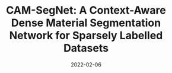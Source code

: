 ---
title: "CAM-SegNet: A Context-Aware Dense Material Segmentation Network for Sparsely Labelled Datasets"
collection: publications
permalink: /publication/2022-camsegnet
date: 2022-02-06
venue: '17th International Conference on Computer Vision Theory and Applications'
link: 'http://dx.doi.org/10.5220/0010853200003124'
paperurl: '/files/pdf/publications/VISAPP_2022_158_CR.pdf'
citation: 'Yuwen Heng, Yihong Wu, Srinandan Dasmahapatra, and Hansung Kim. CAM-SegNet: A Context-Aware Dense Material Segmentation Network for Sparsely Labelled Datasets. In <i>17th International Conference on Computer Vision Theory and Applications (VISAPP)</i>, volume 5, pages 190–201, 2022b'
---